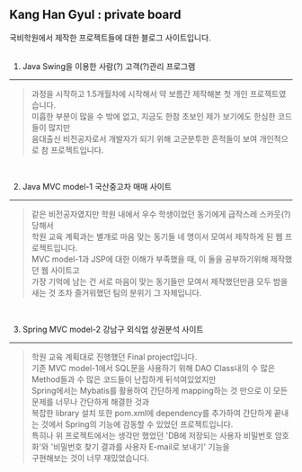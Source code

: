Kang Han Gyul : private board<br>
-----------------------------
국비학원에서 제작한 프로젝트들에 대한 블로그 사이트입니다.<br>
<br>

1. Java Swing을 이용한 사람(?) 고객(?)관리 프로그램<br>
------------------------------------------------
>과정을 시작하고 1.5개월차에 시작해서 약 보름간 제작해본 첫 개인 프로젝트였습니다.<br>
>미흡한 부분이 많을 수 밖에 없고, 지금도 한참 초보인 제가 보기에도 한심한 코드들이 많지만<br>
>음대출신 비전공자로서 개발자가 되기 위해 고군분투한 흔적들이 보여 개인적으로 참  프로젝트입니다.<br>
<br>

2. Java MVC model-1 국산중고차 매매 사이트<br>
----------------------------------------
>같은 비전공자였지만 학원 내에서 우수 학생이었던 동기에게 급작스레 스카웃(?) 당해서<br>
>학원 교육 계획과는 별개로 마음 맞는 동기들 네 명이서 모여서 제작하게 된 웹 프로젝트입니다.<br>
>MVC model-1과 JSP에 대한 이해가 부족했을 때, 이 둘을 공부하기위해 제작했던 웹 사이트고<br>
>가장 기억에 남는 건 서로 마음이 맞는 동기들만 모여서 제작했던만큼 모두 밤을 새는 것 조차 즐거워했던 팀의 분위기 그 자체입니다.<br>
<br>

3. Spring MVC model-2 강남구 외식업 상권분석 사이트<br>
-------------------------------------------------
>학원 교육 계획대로 진행했던 Final project입니다.<br>
>기존 MVC model-1에서 SQL문을 사용하기 위해 DAO Class내의 수 많은 Method들과 수 많은 코드들이 난잡하게 뒤석여있었지만<br>
>Spring에서는 Mybatis를 활용하여 간단하게 mapping하는 것 만으로 이 모든 문제를 너무나 간단하게 해결한 것과<br>
>복잡한 library 설치 또한 pom.xml에 dependency를 추가하여 간단하게 끝내는 것에서 Spring의 기능에 감동할 수 있었던 프로젝트입니다.<br>
>특히나 위 프로젝트에서는 생각만 했었던 'DB에 저장되는 사용자 비밀번호 암호화'와 '비밀번호 찾기 결과를 사용자 E-mail로 보내기' 기능을<br>
>구현해보는 것이 너무 재밌었습니다.




